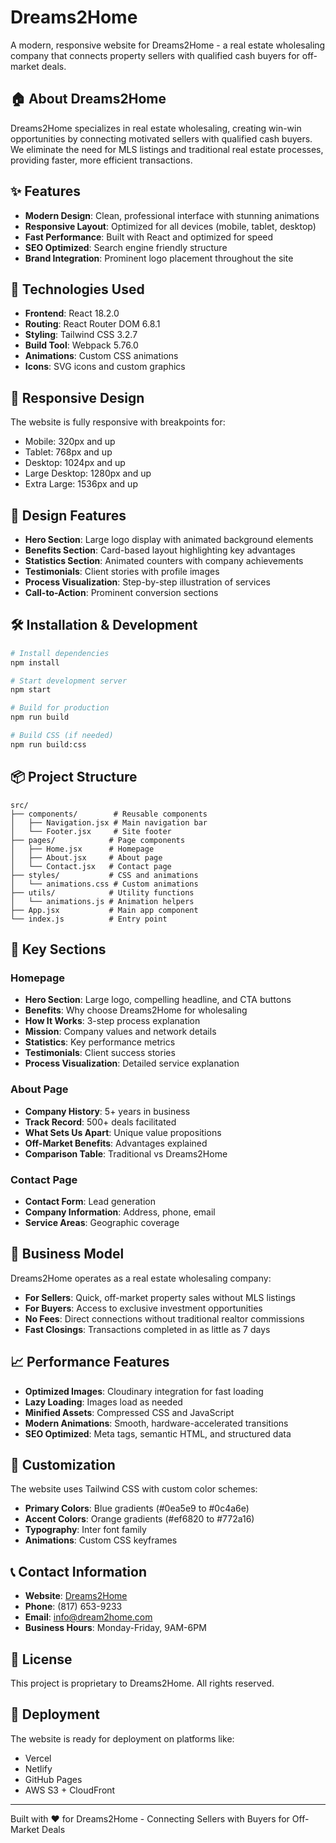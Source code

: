 # Dreams2Home

A modern, responsive website for Dreams2Home - a real estate wholesaling company that connects property sellers with qualified cash buyers for off-market deals.

## 🏠 About Dreams2Home

Dreams2Home specializes in real estate wholesaling, creating win-win opportunities by connecting motivated sellers with qualified cash buyers. We eliminate the need for MLS listings and traditional real estate processes, providing faster, more efficient transactions.

## ✨ Features

- **Modern Design**: Clean, professional interface with stunning animations
- **Responsive Layout**: Optimized for all devices (mobile, tablet, desktop)
- **Fast Performance**: Built with React and optimized for speed
- **SEO Optimized**: Search engine friendly structure
- **Brand Integration**: Prominent logo placement throughout the site

## 🚀 Technologies Used

- **Frontend**: React 18.2.0
- **Routing**: React Router DOM 6.8.1
- **Styling**: Tailwind CSS 3.2.7
- **Build Tool**: Webpack 5.76.0
- **Animations**: Custom CSS animations
- **Icons**: SVG icons and custom graphics

## 📱 Responsive Design

The website is fully responsive with breakpoints for:
- Mobile: 320px and up
- Tablet: 768px and up
- Desktop: 1024px and up
- Large Desktop: 1280px and up
- Extra Large: 1536px and up

## 🎨 Design Features

- **Hero Section**: Large logo display with animated background elements
- **Benefits Section**: Card-based layout highlighting key advantages
- **Statistics Section**: Animated counters with company achievements
- **Testimonials**: Client stories with profile images
- **Process Visualization**: Step-by-step illustration of services
- **Call-to-Action**: Prominent conversion sections

## 🛠️ Installation & Development

```bash
# Install dependencies
npm install

# Start development server
npm start

# Build for production
npm run build

# Build CSS (if needed)
npm run build:css
```

## 📦 Project Structure

```
src/
├── components/        # Reusable components
│   ├── Navigation.jsx # Main navigation bar
│   └── Footer.jsx     # Site footer
├── pages/            # Page components
│   ├── Home.jsx      # Homepage
│   ├── About.jsx     # About page
│   └── Contact.jsx   # Contact page
├── styles/           # CSS and animations
│   └── animations.css # Custom animations
├── utils/            # Utility functions
│   └── animations.js # Animation helpers
├── App.jsx           # Main app component
└── index.js          # Entry point
```

## 🌟 Key Sections

### Homepage
- **Hero Section**: Large logo, compelling headline, and CTA buttons
- **Benefits**: Why choose Dreams2Home for wholesaling
- **How It Works**: 3-step process explanation
- **Mission**: Company values and network details
- **Statistics**: Key performance metrics
- **Testimonials**: Client success stories
- **Process Visualization**: Detailed service explanation

### About Page
- **Company History**: 5+ years in business
- **Track Record**: 500+ deals facilitated
- **What Sets Us Apart**: Unique value propositions
- **Off-Market Benefits**: Advantages explained
- **Comparison Table**: Traditional vs Dreams2Home

### Contact Page
- **Contact Form**: Lead generation
- **Company Information**: Address, phone, email
- **Service Areas**: Geographic coverage

## 🎯 Business Model

Dreams2Home operates as a real estate wholesaling company:
- **For Sellers**: Quick, off-market property sales without MLS listings
- **For Buyers**: Access to exclusive investment opportunities
- **No Fees**: Direct connections without traditional realtor commissions
- **Fast Closings**: Transactions completed in as little as 7 days

## 📈 Performance Features

- **Optimized Images**: Cloudinary integration for fast loading
- **Lazy Loading**: Images load as needed
- **Minified Assets**: Compressed CSS and JavaScript
- **Modern Animations**: Smooth, hardware-accelerated transitions
- **SEO Optimized**: Meta tags, semantic HTML, and structured data

## 🔧 Customization

The website uses Tailwind CSS with custom color schemes:
- **Primary Colors**: Blue gradients (#0ea5e9 to #0c4a6e)
- **Accent Colors**: Orange gradients (#ef6820 to #772a16)
- **Typography**: Inter font family
- **Animations**: Custom CSS keyframes

## 📞 Contact Information

- **Website**: [Dreams2Home](#)
- **Phone**: (817) 653-9233
- **Email**: info@dream2home.com
- **Business Hours**: Monday-Friday, 9AM-6PM

## 📄 License

This project is proprietary to Dreams2Home. All rights reserved.

## 🚀 Deployment

The website is ready for deployment on platforms like:
- Vercel
- Netlify
- GitHub Pages
- AWS S3 + CloudFront

---

Built with ❤️ for Dreams2Home - Connecting Sellers with Buyers for Off-Market Deals
